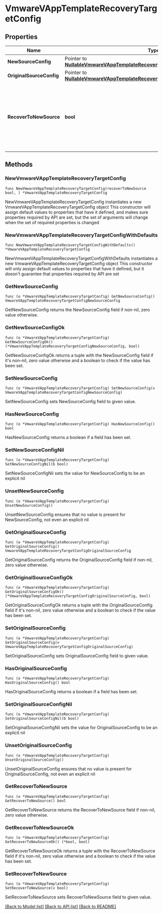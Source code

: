 # VmwareVAppTemplateRecoveryTargetConfig

## Properties

Name | Type | Description | Notes
------------ | ------------- | ------------- | -------------
**NewSourceConfig** | Pointer to [**NullableVmwareVAppTemplateRecoveryTargetConfigNewSourceConfig**](VmwareVAppTemplateRecoveryTargetConfigNewSourceConfig.md) |  | [optional] 
**OriginalSourceConfig** | Pointer to [**NullableVmwareVAppTemplateRecoveryTargetConfigOriginalSourceConfig**](VmwareVAppTemplateRecoveryTargetConfigOriginalSourceConfig.md) |  | [optional] 
**RecoverToNewSource** | **bool** | Specifies the parameter whether the recovery should be performed to a new or an existing Source Target. | 

## Methods

### NewVmwareVAppTemplateRecoveryTargetConfig

`func NewVmwareVAppTemplateRecoveryTargetConfig(recoverToNewSource bool, ) *VmwareVAppTemplateRecoveryTargetConfig`

NewVmwareVAppTemplateRecoveryTargetConfig instantiates a new VmwareVAppTemplateRecoveryTargetConfig object
This constructor will assign default values to properties that have it defined,
and makes sure properties required by API are set, but the set of arguments
will change when the set of required properties is changed

### NewVmwareVAppTemplateRecoveryTargetConfigWithDefaults

`func NewVmwareVAppTemplateRecoveryTargetConfigWithDefaults() *VmwareVAppTemplateRecoveryTargetConfig`

NewVmwareVAppTemplateRecoveryTargetConfigWithDefaults instantiates a new VmwareVAppTemplateRecoveryTargetConfig object
This constructor will only assign default values to properties that have it defined,
but it doesn't guarantee that properties required by API are set

### GetNewSourceConfig

`func (o *VmwareVAppTemplateRecoveryTargetConfig) GetNewSourceConfig() VmwareVAppTemplateRecoveryTargetConfigNewSourceConfig`

GetNewSourceConfig returns the NewSourceConfig field if non-nil, zero value otherwise.

### GetNewSourceConfigOk

`func (o *VmwareVAppTemplateRecoveryTargetConfig) GetNewSourceConfigOk() (*VmwareVAppTemplateRecoveryTargetConfigNewSourceConfig, bool)`

GetNewSourceConfigOk returns a tuple with the NewSourceConfig field if it's non-nil, zero value otherwise
and a boolean to check if the value has been set.

### SetNewSourceConfig

`func (o *VmwareVAppTemplateRecoveryTargetConfig) SetNewSourceConfig(v VmwareVAppTemplateRecoveryTargetConfigNewSourceConfig)`

SetNewSourceConfig sets NewSourceConfig field to given value.

### HasNewSourceConfig

`func (o *VmwareVAppTemplateRecoveryTargetConfig) HasNewSourceConfig() bool`

HasNewSourceConfig returns a boolean if a field has been set.

### SetNewSourceConfigNil

`func (o *VmwareVAppTemplateRecoveryTargetConfig) SetNewSourceConfigNil(b bool)`

 SetNewSourceConfigNil sets the value for NewSourceConfig to be an explicit nil

### UnsetNewSourceConfig
`func (o *VmwareVAppTemplateRecoveryTargetConfig) UnsetNewSourceConfig()`

UnsetNewSourceConfig ensures that no value is present for NewSourceConfig, not even an explicit nil
### GetOriginalSourceConfig

`func (o *VmwareVAppTemplateRecoveryTargetConfig) GetOriginalSourceConfig() VmwareVAppTemplateRecoveryTargetConfigOriginalSourceConfig`

GetOriginalSourceConfig returns the OriginalSourceConfig field if non-nil, zero value otherwise.

### GetOriginalSourceConfigOk

`func (o *VmwareVAppTemplateRecoveryTargetConfig) GetOriginalSourceConfigOk() (*VmwareVAppTemplateRecoveryTargetConfigOriginalSourceConfig, bool)`

GetOriginalSourceConfigOk returns a tuple with the OriginalSourceConfig field if it's non-nil, zero value otherwise
and a boolean to check if the value has been set.

### SetOriginalSourceConfig

`func (o *VmwareVAppTemplateRecoveryTargetConfig) SetOriginalSourceConfig(v VmwareVAppTemplateRecoveryTargetConfigOriginalSourceConfig)`

SetOriginalSourceConfig sets OriginalSourceConfig field to given value.

### HasOriginalSourceConfig

`func (o *VmwareVAppTemplateRecoveryTargetConfig) HasOriginalSourceConfig() bool`

HasOriginalSourceConfig returns a boolean if a field has been set.

### SetOriginalSourceConfigNil

`func (o *VmwareVAppTemplateRecoveryTargetConfig) SetOriginalSourceConfigNil(b bool)`

 SetOriginalSourceConfigNil sets the value for OriginalSourceConfig to be an explicit nil

### UnsetOriginalSourceConfig
`func (o *VmwareVAppTemplateRecoveryTargetConfig) UnsetOriginalSourceConfig()`

UnsetOriginalSourceConfig ensures that no value is present for OriginalSourceConfig, not even an explicit nil
### GetRecoverToNewSource

`func (o *VmwareVAppTemplateRecoveryTargetConfig) GetRecoverToNewSource() bool`

GetRecoverToNewSource returns the RecoverToNewSource field if non-nil, zero value otherwise.

### GetRecoverToNewSourceOk

`func (o *VmwareVAppTemplateRecoveryTargetConfig) GetRecoverToNewSourceOk() (*bool, bool)`

GetRecoverToNewSourceOk returns a tuple with the RecoverToNewSource field if it's non-nil, zero value otherwise
and a boolean to check if the value has been set.

### SetRecoverToNewSource

`func (o *VmwareVAppTemplateRecoveryTargetConfig) SetRecoverToNewSource(v bool)`

SetRecoverToNewSource sets RecoverToNewSource field to given value.



[[Back to Model list]](../README.md#documentation-for-models) [[Back to API list]](../README.md#documentation-for-api-endpoints) [[Back to README]](../README.md)


